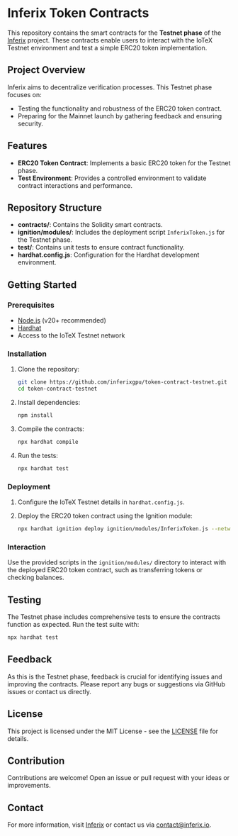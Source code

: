# Inferix Token Contracts

This repository contains the smart contracts for the **Testnet phase** of the [Inferix](https://inferix.io/) project. These contracts enable users to interact with the IoTeX Testnet environment and test a simple ERC20 token implementation.

## Project Overview

Inferix aims to decentralize verification processes. This Testnet phase focuses on:

- Testing the functionality and robustness of the ERC20 token contract.
- Preparing for the Mainnet launch by gathering feedback and ensuring security.

## Features

- **ERC20 Token Contract**: Implements a basic ERC20 token for the Testnet phase.
- **Test Environment**: Provides a controlled environment to validate contract interactions and performance.

## Repository Structure

- **contracts/**: Contains the Solidity smart contracts.
- **ignition/modules/**: Includes the deployment script `InferixToken.js` for the Testnet phase.
- **test/**: Contains unit tests to ensure contract functionality.
- **hardhat.config.js**: Configuration for the Hardhat development environment.

## Getting Started

### Prerequisites

- [Node.js](https://nodejs.org/) (v20+ recommended)
- [Hardhat](https://hardhat.org/)
- Access to the IoTeX Testnet network

### Installation

1. Clone the repository:

   ```bash
   git clone https://github.com/inferixgpu/token-contract-testnet.git
   cd token-contract-testnet
   ```

2. Install dependencies:

   ```bash
   npm install
   ```

3. Compile the contracts:

   ```bash
   npx hardhat compile
   ```

4. Run the tests:

   ```bash
   npx hardhat test
   ```

### Deployment

1. Configure the IoTeX Testnet details in `hardhat.config.js`.
2. Deploy the ERC20 token contract using the Ignition module:

   ```bash
   npx hardhat ignition deploy ignition/modules/InferixToken.js --network iotex_testnet
   ```

### Interaction

Use the provided scripts in the `ignition/modules/` directory to interact with the deployed ERC20 token contract, such as transferring tokens or checking balances.

## Testing

The Testnet phase includes comprehensive tests to ensure the contracts function as expected. Run the test suite with:

```bash
npx hardhat test
```

## Feedback

As this is the Testnet phase, feedback is crucial for identifying issues and improving the contracts. Please report any bugs or suggestions via GitHub issues or contact us directly.

## License

This project is licensed under the MIT License - see the [LICENSE](LICENSE) file for details.

## Contribution

Contributions are welcome! Open an issue or pull request with your ideas or improvements.

## Contact

For more information, visit [Inferix](https://inferix.io) or contact us via [contact@inferix.io](mailto:contact@inferix.io).


